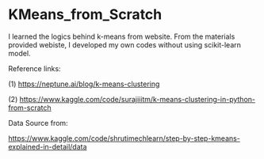 # KMeans_from_Scratch
I learned the logics behind k-means from website. From the materials provided webiste, I developed my own codes without using scikit-learn model.

Reference links:

(1) https://neptune.ai/blog/k-means-clustering

(2) https://www.kaggle.com/code/surajiiitm/k-means-clustering-in-python-from-scratch

Data Source from: 

https://www.kaggle.com/code/shrutimechlearn/step-by-step-kmeans-explained-in-detail/data
